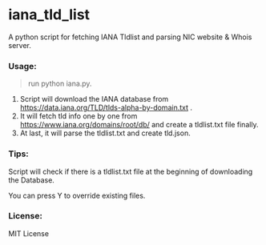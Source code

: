 # iana_tld_list

A python script for fetching IANA Tldlist and parsing NIC website & Whois server.

### Usage: ###
>run python iana.py.

1. Script will download the IANA database from https://data.iana.org/TLD/tlds-alpha-by-domain.txt .
2. It will fetch tld info one by one from https://www.iana.org/domains/root/db/ and create a tldlist.txt file finally.
3. At last, it will parse the tldlist.txt and create tld.json.

### Tips: ###
Script will check if there is a tldlist.txt file at the beginning of downloading the Database.

You can press Y to override existing files.

### License: ###
MIT License